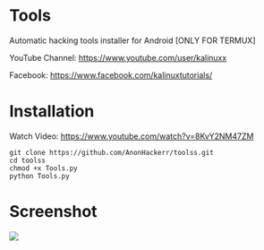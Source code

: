 # Tools 

Automatic hacking tools installer for Android [ONLY FOR TERMUX]


YouTube Channel: https://www.youtube.com/user/kalinuxx


Facebook: https://www.facebook.com/kalinuxtutorials/

# Installation
Watch Video: https://www.youtube.com/watch?v=8KvY2NM47ZM
```
git clone https://github.com/AnonHackerr/toolss.git
cd toolss
chmod +x Tools.py
python Tools.py
```
# Screenshot
<img src="https://i.imgur.com/OhhVPzU.png"/>
